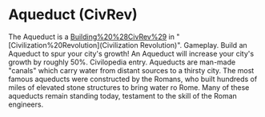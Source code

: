 # Aqueduct (CivRev)

The Aqueduct is a [Building%20%28CivRev%29](building) in "[Civilization%20Revolution](Civilization Revolution)".
Gameplay.
Build an Aqueduct to spur your city's growth! An Aqueduct will increase your city's growth by roughly 50%.
Civilopedia entry.
Aqueducts are man-made "canals" which carry water from distant sources to a thirsty city. The most famous aqueducts were constructed by the Romans, who built hundreds of miles of elevated stone structures to bring water ro Rome. Many of these aqueducts remain standing today, testament to the skill of the Roman engineers.